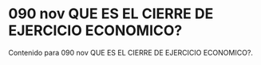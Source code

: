 # 090 nov  QUE ES EL CIERRE DE EJERCICIO ECONOMICO?

Contenido para 090 nov  QUE ES EL CIERRE DE EJERCICIO ECONOMICO?.